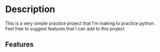 # Description

This is a very simple practice project that I'm making to practice python.  
Feel free to suggest features that I can add to this project.

## Features